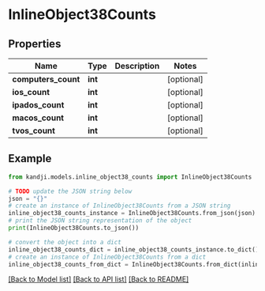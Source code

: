 # InlineObject38Counts


## Properties

Name | Type | Description | Notes
------------ | ------------- | ------------- | -------------
**computers_count** | **int** |  | [optional] 
**ios_count** | **int** |  | [optional] 
**ipados_count** | **int** |  | [optional] 
**macos_count** | **int** |  | [optional] 
**tvos_count** | **int** |  | [optional] 

## Example

```python
from kandji.models.inline_object38_counts import InlineObject38Counts

# TODO update the JSON string below
json = "{}"
# create an instance of InlineObject38Counts from a JSON string
inline_object38_counts_instance = InlineObject38Counts.from_json(json)
# print the JSON string representation of the object
print(InlineObject38Counts.to_json())

# convert the object into a dict
inline_object38_counts_dict = inline_object38_counts_instance.to_dict()
# create an instance of InlineObject38Counts from a dict
inline_object38_counts_from_dict = InlineObject38Counts.from_dict(inline_object38_counts_dict)
```
[[Back to Model list]](../README.md#documentation-for-models) [[Back to API list]](../README.md#documentation-for-api-endpoints) [[Back to README]](../README.md)


